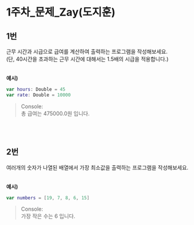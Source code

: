 1주차_문제_Zay(도지훈)
===
1번
---
근무 시간과 시급으로 급여를 계산하여 출력하는 프로그램을 작성해보세요.<br>
(단, 40시간을 초과하는 근무 시간에 대해서는 1.5배의 시급을 적용합니다.)<br><br>

**예시)**
```Swift
var hours: Double = 45
var rate: Double = 10000
```
> Console:<br>
> 총 급여는 475000.0원 입니다.<br>

<br><br>

2번
---
여러개의 숫자가 나열된 배열에서 가장 최소값을 출력하는 프로그램을 작성해보세요.<br><br>

**예시)**
```Swift
var numbers = [19, 7, 8, 6, 15]
```
> Console:<br>
> 가장 작은 수는 6 입니다.
